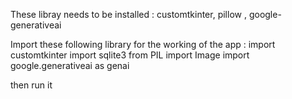 These libray needs to be installed : customtkinter, pillow , google-generativeai 



Import these following library for the working of the app : 
import customtkinter
import sqlite3
from PIL import Image
import google.generativeai as genai

then run it 
